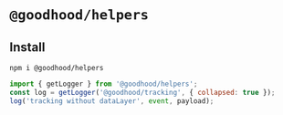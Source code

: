 # `@goodhood/helpers`


## Install

```
npm i @goodhood/helpers
```

```js
import { getLogger } from '@goodhood/helpers';
const log = getLogger('@goodhood/tracking', { collapsed: true });
log('tracking without dataLayer', event, payload);
```

